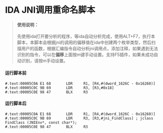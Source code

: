 # IDA JNI调用重命名脚本
>#### 使用说明：
>先使用ida打开要分析的程序，等ida自动分析完成，使用ALT+F7，执行本脚本，本脚本会根据jni的调用的偏移值在ida中创建两个枚举类型，然后扫描用户的函数，根据汇编指令自动分析jni调用点，添加注释，如果遇到无法识别的指令，可以在**偏移**上面按m键手动设置。支持F5插件，如果未成功自动识别，请按m手动设置。
>
#### 运行脚本前
```
#.text:00005C0A E1 68       LDR     R1, [R4,#(dword_1626C - 0x16260)]
#.text:00005C0C 9B 69       LDR     R3, [R3,#0x18]
#.text:00005C0E 98 47       BLX     R3
```
#### 运行脚本后
```
#.text:00005C0A E1 68       LDR     R1, [R4,#(dword_1626C - 0x16260)]
#.text:00005C0C 9B 69       LDR     R3, [R3,#jni_FindClass] ; jclass FindClass (JNIEnv*, const char*);
#.text:00005C0E 98 47       BLX     R3
```


